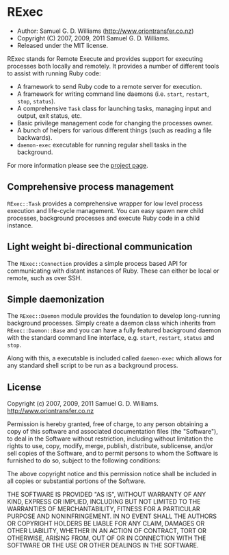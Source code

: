 RExec
=====

* Author: Samuel G. D. Williams (<http://www.oriontransfer.co.nz>)
* Copyright (C) 2007, 2009, 2011 Samuel G. D. Williams.
* Released under the MIT license.

RExec stands for Remote Execute and provides support for executing processes 
both locally and remotely. It provides a number of different tools to assist
with running Ruby code:

* A framework to send Ruby code to a remote server for execution.
* A framework for writing command line daemons (i.e. `start`, `restart`, `stop`, `status`).
* A comprehensive `Task` class for launching tasks, managing input and output, exit status, etc.
* Basic privilege management code for changing the processes owner.
* A bunch of helpers for various different things (such as reading a file backwards).
* `daemon-exec` executable for running regular shell tasks in the background.

For more information please see the [project page][1].

[1]: http://www.oriontransfer.co.nz/gems/rexec

Comprehensive process management
--------------------------------

`RExec::Task` provides a comprehensive wrapper for low level process execution
and life-cycle management. You can easy spawn new child processes, background
processes and execute Ruby code in a child instance.

Light weight bi-directional communication
-----------------------------------------

The `RExec::Connection` provides a simple process based API for communicating 
with distant instances of Ruby. These can either be local or remote, such
as over SSH.

Simple daemonization
--------------------

The `RExec::Daemon` module provides the foundation to develop long-running
background processes. Simply create a daemon class which inherits from 
`RExec::Daemon::Base` and you can have a fully featured background daemon 
with the standard command line interface, e.g. `start`, `restart`, `status`
and `stop`.

Along with this, a executable is included called `daemon-exec` which allows
for any standard shell script to be run as a background process.

License
-------

Copyright (c) 2007, 2009, 2011 Samuel G. D. Williams. <http://www.oriontransfer.co.nz>

Permission is hereby granted, free of charge, to any person obtaining a copy
of this software and associated documentation files (the "Software"), to deal
in the Software without restriction, including without limitation the rights
to use, copy, modify, merge, publish, distribute, sublicense, and/or sell
copies of the Software, and to permit persons to whom the Software is
furnished to do so, subject to the following conditions:

The above copyright notice and this permission notice shall be included in
all copies or substantial portions of the Software.

THE SOFTWARE IS PROVIDED "AS IS", WITHOUT WARRANTY OF ANY KIND, EXPRESS OR
IMPLIED, INCLUDING BUT NOT LIMITED TO THE WARRANTIES OF MERCHANTABILITY,
FITNESS FOR A PARTICULAR PURPOSE AND NONINFRINGEMENT. IN NO EVENT SHALL THE
AUTHORS OR COPYRIGHT HOLDERS BE LIABLE FOR ANY CLAIM, DAMAGES OR OTHER
LIABILITY, WHETHER IN AN ACTION OF CONTRACT, TORT OR OTHERWISE, ARISING FROM,
OUT OF OR IN CONNECTION WITH THE SOFTWARE OR THE USE OR OTHER DEALINGS IN
THE SOFTWARE.